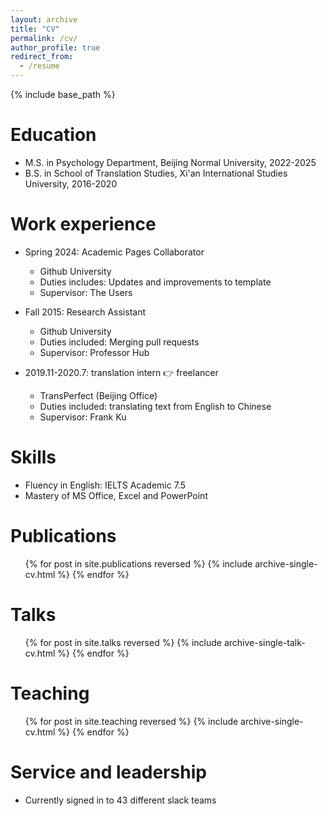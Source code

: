 ```yaml
---
layout: archive
title: "CV"
permalink: /cv/
author_profile: true
redirect_from:
  - /resume
---
```


{% include base_path %}

Education
======
* M.S. in Psychology Department, Beijing Normal University, 2022-2025
* B.S. in School of Translation Studies, Xi'an International Studies University, 2016-2020

Work experience
======
* Spring 2024: Academic Pages Collaborator
  * Github University
  * Duties includes: Updates and improvements to template
  * Supervisor: The Users

* Fall 2015: Research Assistant
  * Github University
  * Duties included: Merging pull requests
  * Supervisor: Professor Hub

* 2019.11-2020.7: translation intern 👉 freelancer
  * TransPerfect (Beijing Office)
  * Duties included: translating text from English to Chinese
  * Supervisor: Frank Ku
  
Skills
======
* Fluency in English:  IELTS Academic 7.5
* Mastery of MS Office, Excel and PowerPoint

Publications
======
  <ul>{% for post in site.publications reversed %}
    {% include archive-single-cv.html %}
  {% endfor %}</ul>
  
Talks
======
  <ul>{% for post in site.talks reversed %}
    {% include archive-single-talk-cv.html  %}
  {% endfor %}</ul>
  
Teaching
======
  <ul>{% for post in site.teaching reversed %}
    {% include archive-single-cv.html %}
  {% endfor %}</ul>
  
Service and leadership
======
* Currently signed in to 43 different slack teams
